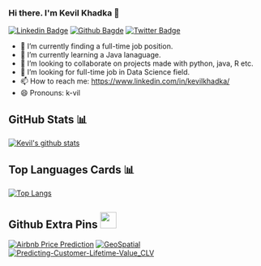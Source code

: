 ### Hi there. I'm Kevil Khadka 👋

[![Linkedin Badge](https://img.shields.io/badge/LinkedIn-Kevil%20Khadka-blue)](https://www.linkedin.com/in/kevilkhadka/)
[![Github Bagde](https://img.shields.io/github/followers/kk289?style=social)](https://github.com/kk289?tab=followers)
[![Twitter Badge](https://img.shields.io/twitter/url?color=Blue&label=%40KevilKhadka&logo=Twitter&style=social&url=https%3A%2F%2Ftwitter.com%2FKevilKhadka)](https://twitter.com/KevilKhadka) 

- 🔭 I’m currently finding a full-time job position.
- 🌱 I’m currently learning a Java lanaguage.
- 👯 I’m looking to collaborate on projects made with python, java, R etc.
- 🤔 I’m looking for full-time job in Data Science field.
- 📫 How to reach me: https://www.linkedin.com/in/kevilkhadka/
- 😄 Pronouns: k-vil 

## GitHub Stats 📊

[![Kevil's github stats](https://github-readme-stats.vercel.app/api?username=kk289&show_icons=true&theme=tokyonight)](https://github.com/kk289/kk289)

## Top Languages Cards 📊
[![Top Langs](https://github-readme-stats.vercel.app/api/top-langs/?username=kk289&layout=compact)](https://github.com/kk289/kk289)

## Github Extra Pins <img height="32" width="32" src="https://simpleicons.org/icons/github.svg" />
[![Airbnb Price Prediction](https://github-readme-stats.vercel.app/api/pin/?username=kk289&repo=Airbnb-Price-Prediction)](https://github.com/kk289/Airbnb-Price-Prediction)
[![GeoSpatial](https://github-readme-stats.vercel.app/api/pin/?username=kk289&repo=GeoSpatial)](https://github.com/kk289/GeoSpatial)
[![Predicting-Customer-Lifetime-Value_CLV](https://github-readme-stats.vercel.app/api/pin/?username=kk289&repo=Predicting-Customer-Lifetime-Value_CLV)](https://github.com/kk289/Predicting-Customer-Lifetime-Value_CLV)
